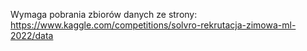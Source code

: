 Wymaga pobrania zbiorów danych ze strony: https://www.kaggle.com/competitions/solvro-rekrutacja-zimowa-ml-2022/data
